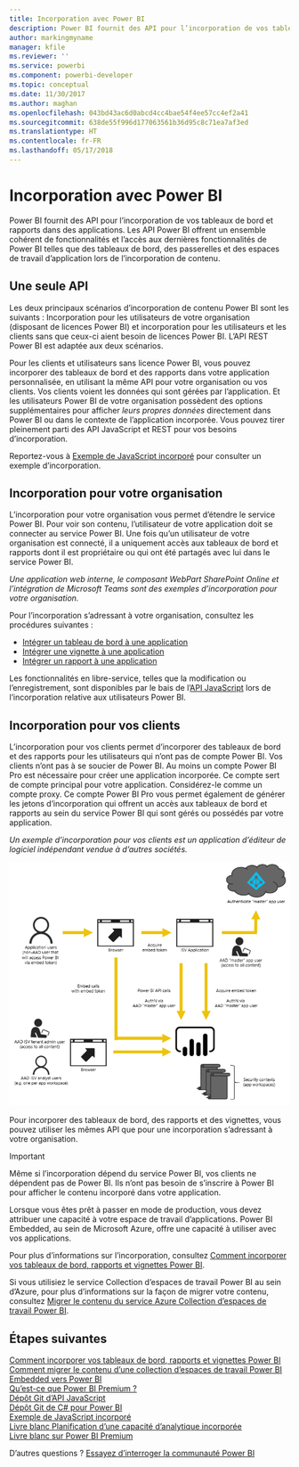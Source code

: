 ```yaml
---
title: Incorporation avec Power BI
description: Power BI fournit des API pour l’incorporation de vos tableaux de bord et rapports dans des applications.
author: markingmyname
manager: kfile
ms.reviewer: ''
ms.service: powerbi
ms.component: powerbi-developer
ms.topic: conceptual
ms.date: 11/30/2017
ms.author: maghan
ms.openlocfilehash: 043bd43ac6d0abcd4cc4bae54f4ee57cc4ef2a41
ms.sourcegitcommit: 638de55f996d177063561b36d95c8c71ea7af3ed
ms.translationtype: HT
ms.contentlocale: fr-FR
ms.lasthandoff: 05/17/2018
---
```

# <a name="embedding-with-power-bi"></a>Incorporation avec Power BI
Power BI fournit des API pour l’incorporation de vos tableaux de bord et rapports dans des applications. Les API Power BI offrent un ensemble cohérent de fonctionnalités et l’accès aux dernières fonctionnalités de Power BI telles que des tableaux de bord, des passerelles et des espaces de travail d’application lors de l’incorporation de contenu.

## <a name="a-single-api"></a>Une seule API
Les deux principaux scénarios d’incorporation de contenu Power BI sont les suivants :  Incorporation pour les utilisateurs de votre organisation (disposant de licences Power BI) et incorporation pour les utilisateurs et les clients sans que ceux-ci aient besoin de licences Power BI. L’API REST Power BI est adaptée aux deux scénarios. 

Pour les clients et utilisateurs sans licence Power BI, vous pouvez incorporer des tableaux de bord et des rapports dans votre application personnalisée, en utilisant la même API pour votre organisation ou vos clients. Vos clients voient les données qui sont gérées par l’application. Et les utilisateurs Power BI de votre organisation possèdent des options supplémentaires pour afficher *leurs propres données* directement dans Power BI ou dans le contexte de l’application incorporée. Vous pouvez tirer pleinement parti des API JavaScript et REST pour vos besoins d’incorporation.

Reportez-vous à [Exemple de JavaScript incorporé](https://microsoft.github.io/PowerBI-JavaScript/demo/) pour consulter un exemple d’incorporation.

## <a name="embedding-for-your-organization"></a>Incorporation pour votre organisation
L’incorporation pour votre organisation vous permet d’étendre le service Power BI. Pour voir son contenu, l’utilisateur de votre application doit se connecter au service Power BI. Une fois qu’un utilisateur de votre organisation est connecté, il a uniquement accès aux tableaux de bord et rapports dont il est propriétaire ou qui ont été partagés avec lui dans le service Power BI. 

*Une application web interne, le composant WebPart SharePoint Online et l’intégration de Microsoft Teams sont des exemples d’incorporation pour votre organisation.*

Pour l’incorporation s’adressant à votre organisation, consultez les procédures suivantes :

* [Intégrer un tableau de bord à une application](integrate-dashboard.md)
* [Intégrer une vignette à une application](integrate-tile.md)
* [Intégrer un rapport à une application](integrate-report.md)

Les fonctionnalités en libre-service, telles que la modification ou l’enregistrement, sont disponibles par le bais de l’[API JavaScript](https://github.com/Microsoft/PowerBI-JavaScript) lors de l’incorporation relative aux utilisateurs Power BI.

## <a name="embedding-for-your-customers"></a>Incorporation pour vos clients
L’incorporation pour vos clients permet d’incorporer des tableaux de bord et des rapports pour les utilisateurs qui n’ont pas de compte Power BI. Vos clients n’ont pas à se soucier de Power BI. Au moins un compte Power BI Pro est nécessaire pour créer une application incorporée. Ce compte sert de compte principal pour votre application. Considérez-le comme un compte proxy. Ce compte Power BI Pro vous permet également de générer les jetons d’incorporation qui offrent un accès aux tableaux de bord et rapports au sein du service Power BI qui sont gérés ou possédés par votre application. 

*Un exemple d’incorporation pour vos clients est un application d’éditeur de logiciel indépendant vendue à d’autres sociétés.*

![Flux relatif à l’incorporation de vos clients](media/embedding/powerbi-embed-flow.png)

Pour incorporer des tableaux de bord, des rapports et des vignettes, vous pouvez utiliser les mêmes API que pour une incorporation s’adressant à votre organisation.

> [!IMPORTANT]
> Même si l’incorporation dépend du service Power BI, vos clients ne dépendent pas de Power BI. Ils n’ont pas besoin de s’inscrire à Power BI pour afficher le contenu incorporé dans votre application.
> 
> 

Lorsque vous êtes prêt à passer en mode de production, vous devez attribuer une capacité à votre espace de travail d’applications. Power BI Embedded, au sein de Microsoft Azure, offre une capacité à utiliser avec vos applications.

Pour plus d’informations sur l’incorporation, consultez [Comment incorporer vos tableaux de bord, rapports et vignettes Power BI](embedding-content.md).

Si vous utilisiez le service Collection d’espaces de travail Power BI au sein d’Azure, pour plus d’informations sur la façon de migrer votre contenu, consultez [Migrer le contenu du service Azure Collection d’espaces de travail Power BI](migrate-from-powerbi-embedded.md).

## <a name="next-steps"></a>Étapes suivantes
[Comment incorporer vos tableaux de bord, rapports et vignettes Power BI](embedding-content.md)  
[Comment migrer le contenu d’une collection d’espaces de travail Power BI Embedded vers Power BI](migrate-from-powerbi-embedded.md)  
[Qu’est-ce que Power BI Premium ?](../service-premium.md)  
[Dépôt Git d’API JavaScript](https://github.com/Microsoft/PowerBI-JavaScript)  
[Dépôt Git de C# pour Power BI ](https://github.com/Microsoft/PowerBI-CSharp)  
[Exemple de JavaScript incorporé](https://microsoft.github.io/PowerBI-JavaScript/demo/)  
[Livre blanc Planification d’une capacité d’analytique incorporée](https://aka.ms/pbiewhitepaper)  
[Livre blanc sur Power BI Premium](https://aka.ms/pbipremiumwhitepaper)  

D’autres questions ? [Essayez d’interroger la communauté Power BI](http://community.powerbi.com/)


